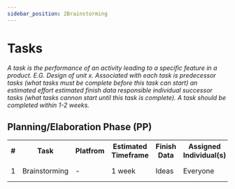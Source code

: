 ```yaml
---
sidebar_position: 2Brainstorming
---
```


# Tasks
_A task is the performance of an activity leading to a specific feature in a product. E.G. Design of unit x. Associated with each task is predecessor tasks (what tasks must be complete before this task can start) an estimated effort estimated finish data responsible individual successor tasks (what tasks cannon start until this task is complete). A task should be completed within 1-2 weeks._

## Planning/Elaboration Phase (PP)
<table>
  <tr>
    <th> # </th>
    <th> Task </th>
    <th> Platfrom </th>
    <th> Estimated Timeframe </th>
    <th> Finish Data </th>
    <th> Assigned Individual(s) </th>
    <th> Successor Task(s) </th>
  </tr>
  <tr>
    <td> 1 </td>
    <td> Brainstorming </td>
    <td> - </td>
    <td> 1 week </td>
    <td> Ideas </td>
    <td> Everyone </td>
    <td> Plans for next step </td>
  </tr> 
</table>
  
